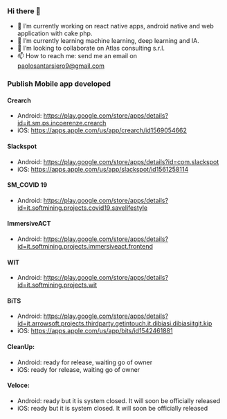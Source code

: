 ### Hi there 👋

- 🔭 I’m currently working on react native apps, android native and web application with cake php.
- 🌱 I’m currently learning machine learning, deep learning and IA.
- 👯 I’m looking to collaborate on Atlas consulting s.r.l.
- 📫 How to reach me: send me an email on paolosantarsiero9@gmail.com

### Publish Mobile app developed
#### Crearch
- Android: https://play.google.com/store/apps/details?id=it.sm.ps.incoerenze.crearch
- iOS: https://apps.apple.com/us/app/crearch/id1569054662
#### Slackspot
- Android: https://play.google.com/store/apps/details?id=com.slackspot
- iOS: https://apps.apple.com/us/app/slackspot/id1561258114
#### SM_COVID 19
- Android: https://play.google.com/store/apps/details?id=it.softmining.projects.covid19.savelifestyle
#### ImmersiveACT
- Android: https://play.google.com/store/apps/details?id=it.softmining.projects.immersiveact.frontend
#### WIT
- Android: https://play.google.com/store/apps/details?id=it.softmining.projects.wit
#### BiTS
- Android: https://play.google.com/store/apps/details?id=it.arrowsoft.projects.thirdparty.getintouch.it.dibiasi.dibiasiitgit.kip
- iOS: https://apps.apple.com/us/app/bits/id1542461881
#### CleanUp:
- Android: ready for release, waiting go of owner
- iOS: ready for release, waiting go of owner
#### Veloce:
- Android: ready but it is system closed. It will soon be officially released
- iOS: ready but it is system closed. It will soon be officially released
